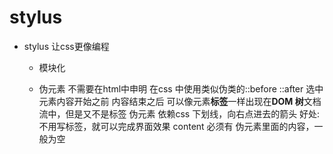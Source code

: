 # stylus

- stylus 让css更像编程
  - 模块化 

  - 伪元素
     不需要在html中申明
     在css 中使用类似伪类的::before
     ::after
     选中元素内容开始之前
     内容结束之后
     可以像元素**标签**一样出现在**DOM 树**文档流中，但是又不是标签
     伪元素 依赖css
      下划线，向右点进去的箭头
      好处: 不用写标签，就可以完成界面效果
      content 必须有 伪元素里面的内容，一般为空